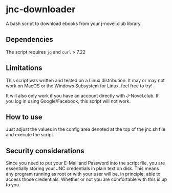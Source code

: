 # jnc-downloader
A bash script to download ebooks from your j-novel.club library.

## Dependencies
The script requires `jq` and `curl` > 7.22

## Limitations
This script was written and tested on a Linux distribution. It may or may not work on MacOS or the Windows Subsystem for Linux, feel free to try!

It will also only work if you have an account directly with J-Novel.club. If you log in using Google/Facebook, this script will not work.

## How to use
Just adjust the values in the config area denoted at the top of the jnc.sh file and execute the script.

## Security considerations
Since you need to put your E-Mail and Password into the script file, you are essentially storing your JNC credentials in plain text on disk.
This means any program running as root or with your user will be, in principle, able to access those credentials. Whether or not you are comfortable with this is up to you.
